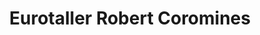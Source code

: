 ---
title: "Eurotaller Robert Coromines"
url: /llagostera/eurotaller-robert-coromines/
shop: reparación de automóviles
---